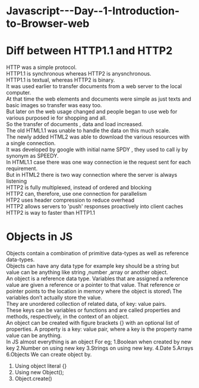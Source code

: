 # Javascript---Day--1-Introduction-to-Browser-web

# Diff between HTTP1.1 and HTTP2

HTTP was a simple protocol.\
HTTP1.1 is synchronous whereas HTTP2 is anysnchronous. \
HTTP1.1 is textual, whereas HTTP2 is binary. \
It was used earlier to transfer documents from a web server to the local computer.\
At that time the web elements and documents were simple as just texts and basic images so transfer was easy too.\
But later on the web usage changed and people began to use web for various purposed ie for shopping and all.\
So the transfer of documents , data and load increased.\
The old HTML1.1 was unable to handle the data on this much scale.\
The newly added HTML2 was able to download the various resources with a single connection.\
It was developed by google with initial name SPDY , they used to call iy by synonym as SPEEDY.\
In HTML1.1 case there was one way connection ie the request sent for each requirement.\
But in HTML2 there is two way connection where the server is always listening\
HTTP2 is fully multiplexed, instead of ordered and blocking\
HTTP2 can, therefore, use one connection for parallelism\
HTP2 uses header compression to reduce overhead\
HTTP2 allows servers to 'push' responses proactively into client caches\
HTTP2 is way to faster than HTTP1.1 


# Objects in JS
Objects contain a combination of primitive data-types as well as reference data-types.\
Objects can have any data type for example key should be a string but value can be anything like string ,number ,array or another object.\
An object is a reference data type. Variables that are assigned a reference value are given a reference or a pointer to that value. That reference or pointer points to the location in memory where the object is stored\ 
The variables don’t actually store the value.\
They are unordered collection of related data, of key: value pairs.\
These keys can be variables or functions and are called properties and methods, respectively, in the context of an object.\
An object can be created with figure brackets {} with an optional list of properties. A property is a key: value pair, where a key is the property name value can be anything.\
In JS almost everything is an object
For eg;
  1.Boolean when created by new key
  2.Number on using new key
  3.Strings on using new key. 
  4.Date
  5.Arrays
  6.Objects
We can create object by.
  1. Using object literal {} 
  2. Using new Object(); 
  3. Object.create() 
